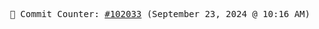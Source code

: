 <p align="center">
    <samp>
        📮 Commit Counter: <a href="https://github.com/Javascript-void0/Javascript-void0/commits/main">#102033</a> (September 23, 2024 @ 10:16 AM)
    </samp>
</p>